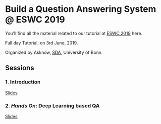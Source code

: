 # Build a Question Answering System @ ESWC 2019

You'll find all the material related to our tutorial at [ESWC 2019](https://2019.eswc-conferences.org/) here.

Full day Tutorial, on 3rd June, 2019.

Organized by Asknow, [SDA](sda.tech), University of Bonn. 

## Sessions

### 1. Introduction
[Slides](slides/Session%201%20-%20Introduction.pdf)


### 2. _Hands On_: Deep Learning based QA
[Slides](slides/Session%202%20-%20Hands%20On.pdf)


